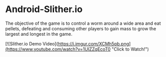 # Android-Slither.io
The objective of the game is to control a worm around a wide area and eat pellets, defeating and consuming other players to gain mass to grow the largest and longest in the game.

[![Slither.io Demo Video](https://i.imgur.com/XCMh5pb.png](https://www.youtube.com/watch?v=1UIZZqEcoT0 "Click to Watch!")
